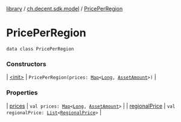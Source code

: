 [library](../../index.md) / [ch.decent.sdk.model](../index.md) / [PricePerRegion](./index.md)

# PricePerRegion

`data class PricePerRegion`

### Constructors

| [&lt;init&gt;](-init-.md) | `PricePerRegion(prices: `[`Map`](https://kotlinlang.org/api/latest/jvm/stdlib/kotlin.collections/-map/index.html)`<`[`Long`](https://kotlinlang.org/api/latest/jvm/stdlib/kotlin/-long/index.html)`, `[`AssetAmount`](../-asset-amount/index.md)`>)` |

### Properties

| [prices](prices.md) | `val prices: `[`Map`](https://kotlinlang.org/api/latest/jvm/stdlib/kotlin.collections/-map/index.html)`<`[`Long`](https://kotlinlang.org/api/latest/jvm/stdlib/kotlin/-long/index.html)`, `[`AssetAmount`](../-asset-amount/index.md)`>` |
| [regionalPrice](regional-price.md) | `val regionalPrice: `[`List`](https://kotlinlang.org/api/latest/jvm/stdlib/kotlin.collections/-list/index.html)`<`[`RegionalPrice`](../-regional-price/index.md)`>` |

